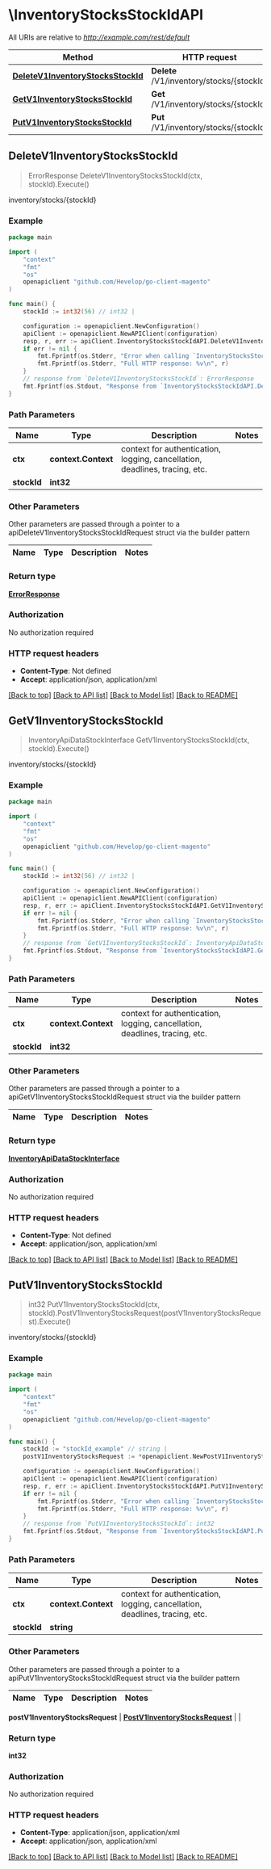 # \InventoryStocksStockIdAPI

All URIs are relative to *http://example.com/rest/default*

Method | HTTP request | Description
------------- | ------------- | -------------
[**DeleteV1InventoryStocksStockId**](InventoryStocksStockIdAPI.md#DeleteV1InventoryStocksStockId) | **Delete** /V1/inventory/stocks/{stockId} | inventory/stocks/{stockId}
[**GetV1InventoryStocksStockId**](InventoryStocksStockIdAPI.md#GetV1InventoryStocksStockId) | **Get** /V1/inventory/stocks/{stockId} | inventory/stocks/{stockId}
[**PutV1InventoryStocksStockId**](InventoryStocksStockIdAPI.md#PutV1InventoryStocksStockId) | **Put** /V1/inventory/stocks/{stockId} | inventory/stocks/{stockId}



## DeleteV1InventoryStocksStockId

> ErrorResponse DeleteV1InventoryStocksStockId(ctx, stockId).Execute()

inventory/stocks/{stockId}



### Example

```go
package main

import (
	"context"
	"fmt"
	"os"
	openapiclient "github.com/Hevelop/go-client-magento"
)

func main() {
	stockId := int32(56) // int32 | 

	configuration := openapiclient.NewConfiguration()
	apiClient := openapiclient.NewAPIClient(configuration)
	resp, r, err := apiClient.InventoryStocksStockIdAPI.DeleteV1InventoryStocksStockId(context.Background(), stockId).Execute()
	if err != nil {
		fmt.Fprintf(os.Stderr, "Error when calling `InventoryStocksStockIdAPI.DeleteV1InventoryStocksStockId``: %v\n", err)
		fmt.Fprintf(os.Stderr, "Full HTTP response: %v\n", r)
	}
	// response from `DeleteV1InventoryStocksStockId`: ErrorResponse
	fmt.Fprintf(os.Stdout, "Response from `InventoryStocksStockIdAPI.DeleteV1InventoryStocksStockId`: %v\n", resp)
}
```

### Path Parameters


Name | Type | Description  | Notes
------------- | ------------- | ------------- | -------------
**ctx** | **context.Context** | context for authentication, logging, cancellation, deadlines, tracing, etc.
**stockId** | **int32** |  | 

### Other Parameters

Other parameters are passed through a pointer to a apiDeleteV1InventoryStocksStockIdRequest struct via the builder pattern


Name | Type | Description  | Notes
------------- | ------------- | ------------- | -------------


### Return type

[**ErrorResponse**](ErrorResponse.md)

### Authorization

No authorization required

### HTTP request headers

- **Content-Type**: Not defined
- **Accept**: application/json, application/xml

[[Back to top]](#) [[Back to API list]](../README.md#documentation-for-api-endpoints)
[[Back to Model list]](../README.md#documentation-for-models)
[[Back to README]](../README.md)


## GetV1InventoryStocksStockId

> InventoryApiDataStockInterface GetV1InventoryStocksStockId(ctx, stockId).Execute()

inventory/stocks/{stockId}



### Example

```go
package main

import (
	"context"
	"fmt"
	"os"
	openapiclient "github.com/Hevelop/go-client-magento"
)

func main() {
	stockId := int32(56) // int32 | 

	configuration := openapiclient.NewConfiguration()
	apiClient := openapiclient.NewAPIClient(configuration)
	resp, r, err := apiClient.InventoryStocksStockIdAPI.GetV1InventoryStocksStockId(context.Background(), stockId).Execute()
	if err != nil {
		fmt.Fprintf(os.Stderr, "Error when calling `InventoryStocksStockIdAPI.GetV1InventoryStocksStockId``: %v\n", err)
		fmt.Fprintf(os.Stderr, "Full HTTP response: %v\n", r)
	}
	// response from `GetV1InventoryStocksStockId`: InventoryApiDataStockInterface
	fmt.Fprintf(os.Stdout, "Response from `InventoryStocksStockIdAPI.GetV1InventoryStocksStockId`: %v\n", resp)
}
```

### Path Parameters


Name | Type | Description  | Notes
------------- | ------------- | ------------- | -------------
**ctx** | **context.Context** | context for authentication, logging, cancellation, deadlines, tracing, etc.
**stockId** | **int32** |  | 

### Other Parameters

Other parameters are passed through a pointer to a apiGetV1InventoryStocksStockIdRequest struct via the builder pattern


Name | Type | Description  | Notes
------------- | ------------- | ------------- | -------------


### Return type

[**InventoryApiDataStockInterface**](InventoryApiDataStockInterface.md)

### Authorization

No authorization required

### HTTP request headers

- **Content-Type**: Not defined
- **Accept**: application/json, application/xml

[[Back to top]](#) [[Back to API list]](../README.md#documentation-for-api-endpoints)
[[Back to Model list]](../README.md#documentation-for-models)
[[Back to README]](../README.md)


## PutV1InventoryStocksStockId

> int32 PutV1InventoryStocksStockId(ctx, stockId).PostV1InventoryStocksRequest(postV1InventoryStocksRequest).Execute()

inventory/stocks/{stockId}



### Example

```go
package main

import (
	"context"
	"fmt"
	"os"
	openapiclient "github.com/Hevelop/go-client-magento"
)

func main() {
	stockId := "stockId_example" // string | 
	postV1InventoryStocksRequest := *openapiclient.NewPostV1InventoryStocksRequest(*openapiclient.NewInventoryApiDataStockInterface()) // PostV1InventoryStocksRequest |  (optional)

	configuration := openapiclient.NewConfiguration()
	apiClient := openapiclient.NewAPIClient(configuration)
	resp, r, err := apiClient.InventoryStocksStockIdAPI.PutV1InventoryStocksStockId(context.Background(), stockId).PostV1InventoryStocksRequest(postV1InventoryStocksRequest).Execute()
	if err != nil {
		fmt.Fprintf(os.Stderr, "Error when calling `InventoryStocksStockIdAPI.PutV1InventoryStocksStockId``: %v\n", err)
		fmt.Fprintf(os.Stderr, "Full HTTP response: %v\n", r)
	}
	// response from `PutV1InventoryStocksStockId`: int32
	fmt.Fprintf(os.Stdout, "Response from `InventoryStocksStockIdAPI.PutV1InventoryStocksStockId`: %v\n", resp)
}
```

### Path Parameters


Name | Type | Description  | Notes
------------- | ------------- | ------------- | -------------
**ctx** | **context.Context** | context for authentication, logging, cancellation, deadlines, tracing, etc.
**stockId** | **string** |  | 

### Other Parameters

Other parameters are passed through a pointer to a apiPutV1InventoryStocksStockIdRequest struct via the builder pattern


Name | Type | Description  | Notes
------------- | ------------- | ------------- | -------------

 **postV1InventoryStocksRequest** | [**PostV1InventoryStocksRequest**](PostV1InventoryStocksRequest.md) |  | 

### Return type

**int32**

### Authorization

No authorization required

### HTTP request headers

- **Content-Type**: application/json, application/xml
- **Accept**: application/json, application/xml

[[Back to top]](#) [[Back to API list]](../README.md#documentation-for-api-endpoints)
[[Back to Model list]](../README.md#documentation-for-models)
[[Back to README]](../README.md)

